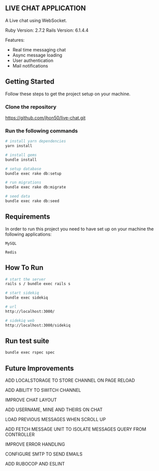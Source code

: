 ## LIVE CHAT APPLICATION

A Live chat using WebSocket.

Ruby Version: 2.7.2
Rails Version: 6.1.4.4


Features:
* Real time messaging chat
* Async message loading
* User authentication
* Mail notifications

## Getting Started
Follow these steps to get the project setup on your machine.

### Clone the repository
https://github.com/jhon50/live-chat.git

### Run the following commands
```bash
# install yarn dependencies
yarn install

# install gems
bundle install

# setup database
bundle exec rake db:setup

# run migrations
bundle exec rake db:migrate

# seed data
bundle exec rake db:seed
```

## Requirements
In order to run this project you need to have set up on your machine the following applications:

`MySQL`

`Redis`

## How To Run
```bash
# start the server
rails s / bundle exec rails s

# start sidekiq
bundle exec sidekiq

# url
http://localhost:3000/

# sidekiq web
http://localhost:3000/sidekiq
```

## Run test suite
```bash
bundle exec rspec spec
```

## Future Improvements

ADD LOCALSTORAGE TO STORE CHANNEL ON PAGE RELOAD

ADD ABILITY TO SWITCH CHANNEL

IMPROVE CHAT LAYOUT

ADD USERNAME, MINE AND THEIRS ON CHAT

LOAD PREVIOUS MESSAGES WHEN SCROLL UP

ADD FETCH MESSAGE UNIT TO ISOLATE MESSAGES QUERY FROM CONTROLLER

IMPROVE ERROR HANDLING

CONFIGURE SMTP TO SEND EMAILS

ADD RUBOCOP AND ESLINT